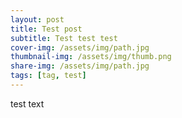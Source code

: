 ```yaml
---
layout: post
title: Test post
subtitle: Test test test
cover-img: /assets/img/path.jpg
thumbnail-img: /assets/img/thumb.png
share-img: /assets/img/path.jpg
tags: [tag, test]
---
```


test text
